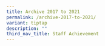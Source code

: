 ```yaml
---
title: Archive 2017 to 2021
permalink: /archive-2017-to-2021/
variant: tiptap
description: ""
third_nav_title: Staff Achievement
---
```

